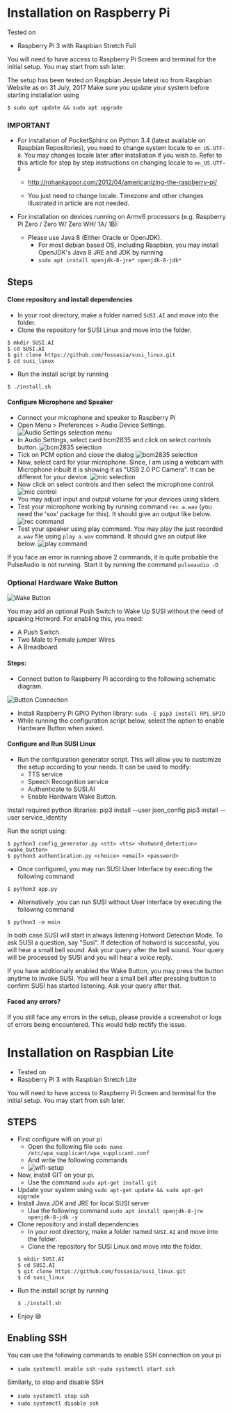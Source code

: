 # Installation on Raspberry Pi

Tested on
- Raspberry Pi 3 with Raspbian Stretch Full 

You will need to have access to Raspberry Pi Screen and terminal for the initial setup.
You may start from ssh later.

The setup has been tested on Raspbian Jessie latest iso from Raspbian Website as on 31 July, 2017
Make sure you update your system before starting installation using
```
$ sudo apt update && sudo apt upgrade
```

### IMPORTANT

- For installation of PocketSphinx on Python 3.4 (latest available on Raspbian Repositories), you need to change
system locale to ```en_US.UTF-8```. You may changes locale later after installation if you wish to.
Refer to this article for step by step instructions on changing locale to ```en_US.UTF-8```

    - http://rohankapoor.com/2012/04/americanizing-the-raspberry-pi/

    - You just need to change locale. Timezone and other changes illustrated in article are not needed.
- For installation on devices running on Armv6 processors (e.g. Raspberry Pi Zero / Zero W/ Zero WH/ 1A/ 1B): 
    - Please use Java 8 (Either Oracle or OpenJDK). 
        - For most debian based OS, including Raspbian, you may install OpenJDK's Java 8 JRE and JDK by running 
        - `sudo apt install openjdk-8-jre* openjdk-8-jdk*`

## Steps
#### **Clone repository and install dependencies**
- In your root directory, make a folder named `SUSI.AI` and move into the folder.
- Clone the repository for SUSI Linux and move into the folder.
```
$ mkdir SUSI.AI
$ cd SUSI.AI
$ git clone https://github.com/fossasia/susi_linux.git
$ cd susi_linux
```
- Run the install script by running 
```
$ ./install.sh
```

#### Configure Microphone and Speaker
- Connect your microphone and speaker to Raspberry Pi
- Open Menu > Preferences > Audio Device Settings.
![Audio Settings selection menu](./images/menu-audio-settings.png)
- In Audio Settings, select card bcm2835 and click on select controls button.
![bcm2835 selection](./images/bcm2835-no-controls.png)
- Tick on PCM option and close the dialog
![bcm2835 selection](./images/pcm-select.png)
- Now, select card for your microphone. Since, I am using a webcam with Microphone inbuilt it
is showing it as "USB 2.0 PC Camera". It can be different for your device.
![mic selection](./images/select-mic-card.png)
- Now click on select controls and then select the microphone control.
![mic control](./images/enable-mic.png)
- You may adjust input and output volume for your devices using sliders.
- Test your microphone working by running command ```rec a.wav``` (you need the 'sox' package for this). It should give an output like below.
![rec command](./images/rec-command.png)
- Test your speaker using play command. You may play the just recorded ```a.wav``` file using
```play a.wav``` command. It should give an output like below.
![play command](./images/play-command.png)

If you face an error in running above 2 commands, it is quite probable the PulseAudio is not running.
Start it by running the command
```pulseaudio -D```

### Optional Hardware Wake Button
![Wake Button](images/pi_button.jpg)

You may add an optional Push Switch to Wake Up SUSI without the need of speaking Hotword.
For enabling this, you need:
- A Push Switch
- Two Male to Female jumper Wires
- A Breadboard

#### Steps:
- Connect button to Raspberry Pi according to the following schematic diagram.

![Button Connection](images/connection.png)
- Install Raspberry Pi GPIO Python library: ```sudo -E pip3 install RPi.GPIO```
- While running the configuration script below, select the option to enable Hardware Button when
asked.

#### Configure and Run SUSI Linux

- Run the configuration generator script. This will allow you to customize the
setup according to your needs. It can be used to modify:
    - TTS service
    - Speech Recognition service
    - Authenticate to SUSI.AI
    - Enable Hardware Wake Button.

Install required python libraries:
pip3 install --user json_config
pip3 install --user service_identity
    
Run the script using:
```
$ python3 config_generator.py <stt> <tts> <hotword_detection> <wake_button>
$ python3 authentication.py <choice> <email> <password>
```
- Once configured, you may run SUSI User Interface by executing the following command
```
$ python3 app.py
```
- Alternatively ,you can run SUSI without User Interface by executing the following command
```
$ python3 -m main
```
In both case SUSI will start in always listening Hotword Detection Mode. To ask SUSI a question, say "Susi". If detection of
hotword is successful, you will hear a small bell sound. Ask your query after the bell sound. Your query will be
processed by SUSI and you will hear a voice reply.

If you have additionally enabled the Wake Button, you may press the button anytime to invoke SUSI. You will hear a small
bell after pressing button to confirm SUSI has started listening. Ask your query after that.

#### Faced any errors?

If you still face any errors in the setup, please provide a screenshot or logs of errors being encountered.
This would help rectify the issue.


# Installation on Raspbian Lite
- Tested on
- Raspberry Pi 3 with Raspbian Stretch Lite

You will need to have access to Raspberry Pi Screen and terminal for the initial setup.
You may start from ssh later.

## STEPS
- First configure wifi on your pi
    - Open the following file ```` sudo nano /etc/wpa_supplicant/wpa_supplicant.conf ````
    - And write the following commands
    - ![wifi-setup](./images/raspbian-lite-wifi.png)
- Now, install GIT on your pi.
    - Use the command ```` sudo apt-get install git ````
- Update your system using ````sudo apt-get update && sudo apt-get upgrade ````
- Install Java JDK and JRE for local SUSI server
    - Use the following command ```` sudo apt install openjdk-8-jre openjdk-8-jdk -y ````
- Clone repository and install dependencies
    - In your root directory, make a folder named `SUSI.AI` and move into the folder.
    - Clone the repository for SUSI Linux and move into the folder.
    ```
    $ mkdir SUSI.AI
    $ cd SUSI.AI
    $ git clone https://github.com/fossasia/susi_linux.git
    $ cd susi_linux
    ```
- Run the install script by running 
    ```
    $ ./install.sh
    ```
- Enjoy :smile:

## Enabling SSH

You can use the following commands to enable SSH connection on your pi
- `sudo systemctl enable ssh`
-`sudo systemctl start ssh `

Similarly, to stop and disable SSH
- `sudo systemctl stop ssh`
- `sudo systemctl disable ssh `
